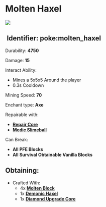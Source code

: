 # Molten Haxel

![](https://github.com/ItsMePok/PFE/assets/136857747/17a1b8b9-1141-41a3-b537-a3e89edbcfca)

## <img src="https://minecraft.wiki/images/Name_Tag_JE2_BE2.png?cbdc1" alt="" data-size="line"> Identifier: **poke:molten\_haxel**

Durability: **4750**

Damage: **15**

Interact Ability:

* Mines a 5x5x5 Around the player
* 0.3s Cooldown

Mining Speed: **70**

Enchant type: **Axe**

Repairable with:

* [**Repair Core**](https://pfewiki.gitbook.io/home/items/cores/repair-core)
* [**Medic Slimeball**](https://github.com/ItsMePok/PFE/wiki/Molten-Slimeball)

Can Break:

* **All PFE Blocks**
* **All Survival Obtainable Vanilla Blocks**

## Obtaining:

* Crafted With:
  * 4x [**Molten Block**](https://github.com/ItsMePok/PFE/wiki/Molten-Block)
  * 1x [**Demonic Haxel**](https://github.com/ItsMePok/PFE/wiki/Demonic-Haxel)
  * 1x [**Diamond Upgrade Core**](https://github.com/ItsMePok/PFE/wiki/Diamond-Upgrade-Core)
